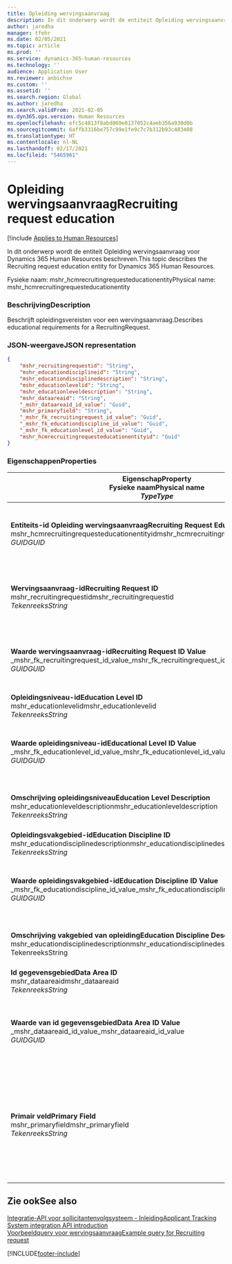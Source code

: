 ```yaml
---
title: Opleiding wervingsaanvraag
description: In dit onderwerp wordt de entiteit Opleiding wervingsaanvraag voor Dynamics 365 Human Resources beschreven.
author: jaredha
manager: tfehr
ms.date: 02/05/2021
ms.topic: article
ms.prod: ''
ms.service: dynamics-365-human-resources
ms.technology: ''
audience: Application User
ms.reviewer: anbichse
ms.custom: ''
ms.assetid: ''
ms.search.region: Global
ms.author: jaredha
ms.search.validFrom: 2021-02-05
ms.dyn365.ops.version: Human Resources
ms.openlocfilehash: efc5c4813f8abd869e8137052c4aeb356a930d0b
ms.sourcegitcommit: 6affb3316be757c99e1fe9c7c7b312b93c483408
ms.translationtype: HT
ms.contentlocale: nl-NL
ms.lasthandoff: 02/17/2021
ms.locfileid: "5465961"
---
```

# <a name="recruiting-request-education"></a><span data-ttu-id="2c556-103">Opleiding wervingsaanvraag</span><span class="sxs-lookup"><span data-stu-id="2c556-103">Recruiting request education</span></span>

[!include [Applies to Human Resources](../includes/applies-to-hr.md)]

<span data-ttu-id="2c556-104">In dit onderwerp wordt de entiteit Opleiding wervingsaanvraag voor Dynamics 365 Human Resources beschreven.</span><span class="sxs-lookup"><span data-stu-id="2c556-104">This topic describes the Recruiting request education entity for Dynamics 365 Human Resources.</span></span>

<span data-ttu-id="2c556-105">Fysieke naam: mshr_hcmrecruitingrequesteducationentity</span><span class="sxs-lookup"><span data-stu-id="2c556-105">Physical name: mshr_hcmrecruitingrequesteducationentity</span></span>

### <a name="description"></a><span data-ttu-id="2c556-106">Beschrijving</span><span class="sxs-lookup"><span data-stu-id="2c556-106">Description</span></span>

<span data-ttu-id="2c556-107">Beschrijft opleidingsvereisten voor een wervingsaanvraag.</span><span class="sxs-lookup"><span data-stu-id="2c556-107">Describes educational requirements for a RecruitingRequest.</span></span>

### <a name="json-representation"></a><span data-ttu-id="2c556-108">JSON-weergave</span><span class="sxs-lookup"><span data-stu-id="2c556-108">JSON representation</span></span>

```json
{
    "mshr_recruitingrequestid": "String",
    "mshr_educationdisciplineid": "String",
    "mshr_educationdisciplinedescription": "String",
    "mshr_educationlevelid": "String",
    "mshr_educationleveldescription": "String",
    "mshr_dataareaid": "String",
    "_mshr_dataareaid_id_value": "Guid",
    "mshr_primaryfield": "String",
    "_mshr_fk_recruitingrequest_id_value": "Guid",
    "_mshr_fk_educationdiscipline_id_value": "Guid",
    "_mshr_fk_educationlevel_id_value": "Guid",
    "mshr_hcmrecruitingrequesteducationentityid": "Guid"
}
```

### <a name="properties"></a><span data-ttu-id="2c556-109">Eigenschappen</span><span class="sxs-lookup"><span data-stu-id="2c556-109">Properties</span></span>

| <span data-ttu-id="2c556-110">Eigenschap</span><span class="sxs-lookup"><span data-stu-id="2c556-110">Property</span></span><br><span data-ttu-id="2c556-111">**Fysieke naam**</span><span class="sxs-lookup"><span data-stu-id="2c556-111">**Physical name**</span></span><br><span data-ttu-id="2c556-112">**_Type_**</span><span class="sxs-lookup"><span data-stu-id="2c556-112">**_Type_**</span></span> | <span data-ttu-id="2c556-113">Gebruiken</span><span class="sxs-lookup"><span data-stu-id="2c556-113">Use</span></span> | <span data-ttu-id="2c556-114">Beschrijving</span><span class="sxs-lookup"><span data-stu-id="2c556-114">Description</span></span> |
| --- | --- | --- |
| <span data-ttu-id="2c556-115">**Entiteits-id Opleiding wervingsaanvraag**</span><span class="sxs-lookup"><span data-stu-id="2c556-115">**Recruiting Request Education Entity ID**</span></span><br><span data-ttu-id="2c556-116">mshr_hcmrecruitingrequesteducationentityid</span><span class="sxs-lookup"><span data-stu-id="2c556-116">mshr_hcmrecruitingrequesteducationentityid</span></span><br><span data-ttu-id="2c556-117">*GUID*</span><span class="sxs-lookup"><span data-stu-id="2c556-117">*GUID*</span></span> | <span data-ttu-id="2c556-118">Alleen-lezen</span><span class="sxs-lookup"><span data-stu-id="2c556-118">Read-only</span></span><br><span data-ttu-id="2c556-119">Vereist</span><span class="sxs-lookup"><span data-stu-id="2c556-119">Required</span></span> | <span data-ttu-id="2c556-120">Unieke door het systeem gegenereerde id voor de record Opleiding wervingsaanvraag.</span><span class="sxs-lookup"><span data-stu-id="2c556-120">System-generated unique identifier for the Recruiting Request Education record.</span></span> |
| <span data-ttu-id="2c556-121">**Wervingsaanvraag-id**</span><span class="sxs-lookup"><span data-stu-id="2c556-121">**Recruiting Request ID**</span></span><br><span data-ttu-id="2c556-122">mshr_recruitingrequestid</span><span class="sxs-lookup"><span data-stu-id="2c556-122">mshr_recruitingrequestid</span></span><br><span data-ttu-id="2c556-123">*Tekenreeks*</span><span class="sxs-lookup"><span data-stu-id="2c556-123">*String*</span></span> | <span data-ttu-id="2c556-124">Eenmaal schrijven</span><span class="sxs-lookup"><span data-stu-id="2c556-124">Write-once</span></span><br><span data-ttu-id="2c556-125">Vereist</span><span class="sxs-lookup"><span data-stu-id="2c556-125">Required</span></span> | <span data-ttu-id="2c556-126">De door de gebruiker leesbare unieke id van de gerelateerde wervingsaanvraag.</span><span class="sxs-lookup"><span data-stu-id="2c556-126">The user-readable unique identifier of the related recruiting request.</span></span> |
| <span data-ttu-id="2c556-127">**Waarde wervingsaanvraag-id**</span><span class="sxs-lookup"><span data-stu-id="2c556-127">**Recruiting Request ID Value**</span></span><br><span data-ttu-id="2c556-128">_mshr_fk_recruitingrequest_id_value</span><span class="sxs-lookup"><span data-stu-id="2c556-128">_mshr_fk_recruitingrequest_id_value</span></span><br><span data-ttu-id="2c556-129">*GUID*</span><span class="sxs-lookup"><span data-stu-id="2c556-129">*GUID*</span></span> | <span data-ttu-id="2c556-130">Alleen-lezen</span><span class="sxs-lookup"><span data-stu-id="2c556-130">Read-only</span></span><br><span data-ttu-id="2c556-131">Vereist</span><span class="sxs-lookup"><span data-stu-id="2c556-131">Required</span></span><br><span data-ttu-id="2c556-132">Refererende sleutel: mshr_hcmrecruitingrequestentityid van mshr_hcmrecruitingrequestentity</span><span class="sxs-lookup"><span data-stu-id="2c556-132">Foreign key: mshr_hcmrecruitingrequestentityid of mshr_hcmrecruitingrequestentity</span></span> | <span data-ttu-id="2c556-133">De door het systeem gegenereerde unieke id van de gerelateerde wervingsaanvraag.</span><span class="sxs-lookup"><span data-stu-id="2c556-133">System-generated unique identifier of the related recruiting request.</span></span> |
| <span data-ttu-id="2c556-134">**Opleidingsniveau-id**</span><span class="sxs-lookup"><span data-stu-id="2c556-134">**Education Level ID**</span></span><br><span data-ttu-id="2c556-135">mshr_educationlevelid</span><span class="sxs-lookup"><span data-stu-id="2c556-135">mshr_educationlevelid</span></span><br><span data-ttu-id="2c556-136">*Tekenreeks*</span><span class="sxs-lookup"><span data-stu-id="2c556-136">*String*</span></span> | <span data-ttu-id="2c556-137">Eenmaal schrijven</span><span class="sxs-lookup"><span data-stu-id="2c556-137">Write-once</span></span><br><span data-ttu-id="2c556-138">Vereist</span><span class="sxs-lookup"><span data-stu-id="2c556-138">Required</span></span> | <span data-ttu-id="2c556-139">Het vereiste opleidingsniveau.</span><span class="sxs-lookup"><span data-stu-id="2c556-139">The level of education required.</span></span> |
| <span data-ttu-id="2c556-140">**Waarde opleidingsniveau-id**</span><span class="sxs-lookup"><span data-stu-id="2c556-140">**Educational Level ID Value**</span></span><br><span data-ttu-id="2c556-141">_mshr_fk_educationlevel_id_value</span><span class="sxs-lookup"><span data-stu-id="2c556-141">_mshr_fk_educationlevel_id_value</span></span><br><span data-ttu-id="2c556-142">*GUID*</span><span class="sxs-lookup"><span data-stu-id="2c556-142">*GUID*</span></span> | <span data-ttu-id="2c556-143">Alleen-lezen</span><span class="sxs-lookup"><span data-stu-id="2c556-143">Read-only</span></span><br><span data-ttu-id="2c556-144">Vereist</span><span class="sxs-lookup"><span data-stu-id="2c556-144">Required</span></span><br><span data-ttu-id="2c556-145">Refererende sleutel: mshr_hcmeducationlevelentityid van mshr_hcmeducationlevelentity</span><span class="sxs-lookup"><span data-stu-id="2c556-145">Foreign key: mshr_hcmeducationlevelentityid of mshr_hcmeducationlevelentity</span></span> | <span data-ttu-id="2c556-146">Unieke door het systeem gegenereerde id van het vereiste opleidingsniveau.</span><span class="sxs-lookup"><span data-stu-id="2c556-146">System-generated unique identifier of the level of education required.</span></span> |
| <span data-ttu-id="2c556-147">**Omschrijving opleidingsniveau**</span><span class="sxs-lookup"><span data-stu-id="2c556-147">**Education Level Description**</span></span><br><span data-ttu-id="2c556-148">mshr_educationleveldescription</span><span class="sxs-lookup"><span data-stu-id="2c556-148">mshr_educationleveldescription</span></span><br><span data-ttu-id="2c556-149">*Tekenreeks*</span><span class="sxs-lookup"><span data-stu-id="2c556-149">*String*</span></span> | <span data-ttu-id="2c556-150">Alleen-lezen</span><span class="sxs-lookup"><span data-stu-id="2c556-150">Read-only</span></span><br><span data-ttu-id="2c556-151">Vereist</span><span class="sxs-lookup"><span data-stu-id="2c556-151">Required</span></span> | <span data-ttu-id="2c556-152">De omschrijving van het vereiste niveau voor de vaardigheid.</span><span class="sxs-lookup"><span data-stu-id="2c556-152">The description of the level required for the skill.</span></span> |
| <span data-ttu-id="2c556-153">**Opleidingsvakgebied-id**</span><span class="sxs-lookup"><span data-stu-id="2c556-153">**Education Discipline ID**</span></span><br><span data-ttu-id="2c556-154">mshr_educationdisciplinedescription</span><span class="sxs-lookup"><span data-stu-id="2c556-154">mshr_educationdisciplinedescription</span></span><br><span data-ttu-id="2c556-155">*Tekenreeks*</span><span class="sxs-lookup"><span data-stu-id="2c556-155">*String*</span></span> | <span data-ttu-id="2c556-156">Eenmaal schrijven</span><span class="sxs-lookup"><span data-stu-id="2c556-156">Write-once</span></span><br><span data-ttu-id="2c556-157">Vereist</span><span class="sxs-lookup"><span data-stu-id="2c556-157">Required</span></span> | <span data-ttu-id="2c556-158">Het vakgebied van de opleiding.</span><span class="sxs-lookup"><span data-stu-id="2c556-158">The area of educational discipline.</span></span> |
| <span data-ttu-id="2c556-159">**Waarde opleidingsvakgebied-id**</span><span class="sxs-lookup"><span data-stu-id="2c556-159">**Education Discipline ID Value**</span></span><br><span data-ttu-id="2c556-160">_mshr_fk_educationdiscipline_id_value</span><span class="sxs-lookup"><span data-stu-id="2c556-160">_mshr_fk_educationdiscipline_id_value</span></span><br><span data-ttu-id="2c556-161">*GUID*</span><span class="sxs-lookup"><span data-stu-id="2c556-161">*GUID*</span></span> | <span data-ttu-id="2c556-162">Alleen-lezen</span><span class="sxs-lookup"><span data-stu-id="2c556-162">Read-only</span></span><br><span data-ttu-id="2c556-163">Vereist</span><span class="sxs-lookup"><span data-stu-id="2c556-163">Required</span></span><br><span data-ttu-id="2c556-164">Refererende sleutel: mshr_hcmeducationdisciplineentityid van mshr_hcmeducationdisciplineentity</span><span class="sxs-lookup"><span data-stu-id="2c556-164">Foreign key: mshr_hcmeducationdisciplineentityid of mshr_hcmeducationdisciplineentity</span></span> | <span data-ttu-id="2c556-165">Unieke door het systeem gegenereerde id van het vakgebied van de opleiding.</span><span class="sxs-lookup"><span data-stu-id="2c556-165">System-generated unique identifier of the area of educational discipline.</span></span> |
| <span data-ttu-id="2c556-166">**Omschrijving vakgebied van opleiding**</span><span class="sxs-lookup"><span data-stu-id="2c556-166">**Education Discipline Description**</span></span><br><span data-ttu-id="2c556-167">mshr_educationdisciplinedescription</span><span class="sxs-lookup"><span data-stu-id="2c556-167">mshr_educationdisciplinedescription</span></span><br><span data-ttu-id="2c556-168">Tekenreeks</span><span class="sxs-lookup"><span data-stu-id="2c556-168">String</span></span> | <span data-ttu-id="2c556-169">Alleen-lezen</span><span class="sxs-lookup"><span data-stu-id="2c556-169">Read-only</span></span><br><span data-ttu-id="2c556-170">Vereist</span><span class="sxs-lookup"><span data-stu-id="2c556-170">Required</span></span> | <span data-ttu-id="2c556-171">De omschrijving van het vakgebied van de opleiding.</span><span class="sxs-lookup"><span data-stu-id="2c556-171">The description of the area of educational discipline.</span></span> |
| <span data-ttu-id="2c556-172">**Id gegevensgebied**</span><span class="sxs-lookup"><span data-stu-id="2c556-172">**Data Area ID**</span></span><br><span data-ttu-id="2c556-173">mshr_dataareaid</span><span class="sxs-lookup"><span data-stu-id="2c556-173">mshr_dataareaid</span></span><br><span data-ttu-id="2c556-174">*Tekenreeks*</span><span class="sxs-lookup"><span data-stu-id="2c556-174">*String*</span></span> | <span data-ttu-id="2c556-175">Lezen/schrijven</span><span class="sxs-lookup"><span data-stu-id="2c556-175">Read/write</span></span><br><span data-ttu-id="2c556-176">Optioneel</span><span class="sxs-lookup"><span data-stu-id="2c556-176">Optional</span></span> | <span data-ttu-id="2c556-177">Geeft de rechtspersoon (bedrijf) op.</span><span class="sxs-lookup"><span data-stu-id="2c556-177">Specifies the legal entity (company).</span></span>|
| <span data-ttu-id="2c556-178">**Waarde van id gegevensgebied**</span><span class="sxs-lookup"><span data-stu-id="2c556-178">**Data Area ID Value**</span></span><br><span data-ttu-id="2c556-179">_mshr_dataareaid_id_value</span><span class="sxs-lookup"><span data-stu-id="2c556-179">_mshr_dataareaid_id_value</span></span><br><span data-ttu-id="2c556-180">*GUID*</span><span class="sxs-lookup"><span data-stu-id="2c556-180">*GUID*</span></span> | <span data-ttu-id="2c556-181">Alleen-lezen</span><span class="sxs-lookup"><span data-stu-id="2c556-181">Read-only</span></span><br><span data-ttu-id="2c556-182">Optioneel</span><span class="sxs-lookup"><span data-stu-id="2c556-182">Optional</span></span><br><span data-ttu-id="2c556-183">Refererende sleutel: cdm_companyid van cdm_company entiteit</span><span class="sxs-lookup"><span data-stu-id="2c556-183">Foreign key: cdm_companyid of cdm_company entity</span></span> | <span data-ttu-id="2c556-184">Door het systeem gegenereerde GUID-waarde die de rechtspersoon (het bedrijf) identificeert.</span><span class="sxs-lookup"><span data-stu-id="2c556-184">System-generated GUID value identifying the legal entity (company).</span></span> |
| <span data-ttu-id="2c556-185">**Primair veld**</span><span class="sxs-lookup"><span data-stu-id="2c556-185">**Primary Field**</span></span><br><span data-ttu-id="2c556-186">mshr_primaryfield</span><span class="sxs-lookup"><span data-stu-id="2c556-186">mshr_primaryfield</span></span><br><span data-ttu-id="2c556-187">*Tekenreeks*</span><span class="sxs-lookup"><span data-stu-id="2c556-187">*String*</span></span> | <span data-ttu-id="2c556-188">Alleen-lezen</span><span class="sxs-lookup"><span data-stu-id="2c556-188">Read-only</span></span><br><span data-ttu-id="2c556-189">Vereist</span><span class="sxs-lookup"><span data-stu-id="2c556-189">Required</span></span> | <span data-ttu-id="2c556-190">Samenvoeging van de waarde, de opleidingsniveau-id en de opleidingsvakgebied-id van de wervingsaanvraag als een andere methode om een record een unieke id te geven.</span><span class="sxs-lookup"><span data-stu-id="2c556-190">Concatenation of Recruiting Request value, Education Level ID, and Education Discipline ID as another method to uniquely identify the record.</span></span> |

## <a name="see-also"></a><span data-ttu-id="2c556-191">Zie ook</span><span class="sxs-lookup"><span data-stu-id="2c556-191">See also</span></span>

[<span data-ttu-id="2c556-192">Integratie-API voor sollicitantenvolgsysteem - Inleiding</span><span class="sxs-lookup"><span data-stu-id="2c556-192">Applicant Tracking System integration API introduction</span></span>](hr-admin-integration-ats-api-introduction.md)<br>
[<span data-ttu-id="2c556-193">Voorbeeldquery voor wervingsaanvraag</span><span class="sxs-lookup"><span data-stu-id="2c556-193">Example query for Recruiting request</span></span>](hr-admin-integration-ats-api-recruiting-request-example-query.md)



[!INCLUDE[footer-include](../includes/footer-banner.md)]
